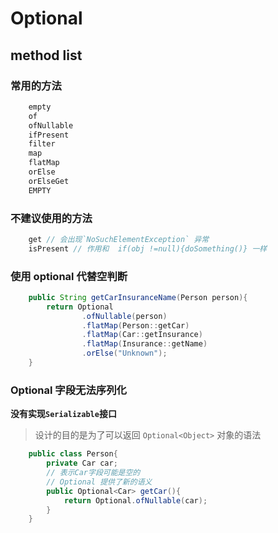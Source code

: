 # Optional

## method list

### 常用的方法

```java
    empty
    of
    ofNullable
    ifPresent
    filter
    map
    flatMap
    orElse
    orElseGet
    EMPTY
```

### 不建议使用的方法

```java
    get // 会出现`NoSuchElementException` 异常
    isPresent // 作用和  if(obj !=null){doSomething()} 一样
```

### 使用 optional 代替空判断

```java
    public String getCarInsuranceName(Person person){
        return Optional
                .ofNullable(person)
                .flatMap(Person::getCar)
                .flatMap(Car::getInsurance)
                .flatMap(Insurance::getName)
                .orElse("Unknown");
    }
```

### Optional 字段无法序列化

**没有实现`Serializable`接口**

> 设计的目的是为了可以返回 `Optional<Object>` 对象的语法

```java
    public class Person{
        private Car car;
        // 表示Car字段可能是空的
        // Optional 提供了新的语义
        public Optional<Car> getCar(){
            return Optional.ofNullable(car);
        }
    }
```
